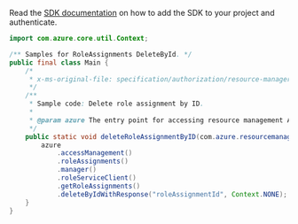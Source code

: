 Read the [SDK documentation](https://github.com/Azure/azure-sdk-for-java/blob/azure-resourcemanager_2.15.0/sdk/resourcemanager/azure-resourcemanager/README.md) on how to add the SDK to your project and authenticate.

```java
import com.azure.core.util.Context;

/** Samples for RoleAssignments DeleteById. */
public final class Main {
    /*
     * x-ms-original-file: specification/authorization/resource-manager/Microsoft.Authorization/stable/2015-07-01/examples/DeleteRoleAssignmentById.json
     */
    /**
     * Sample code: Delete role assignment by ID.
     *
     * @param azure The entry point for accessing resource management APIs in Azure.
     */
    public static void deleteRoleAssignmentByID(com.azure.resourcemanager.AzureResourceManager azure) {
        azure
            .accessManagement()
            .roleAssignments()
            .manager()
            .roleServiceClient()
            .getRoleAssignments()
            .deleteByIdWithResponse("roleAssignmentId", Context.NONE);
    }
}
```
